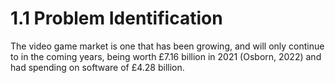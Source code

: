 # 1.1 Problem Identification

The video game market is one that has been growing, and will only continue to in the coming years, being worth £7.16 billion in 2021 (Osborn, 2022) and had spending on software of £4.28 billion.&#x20;

